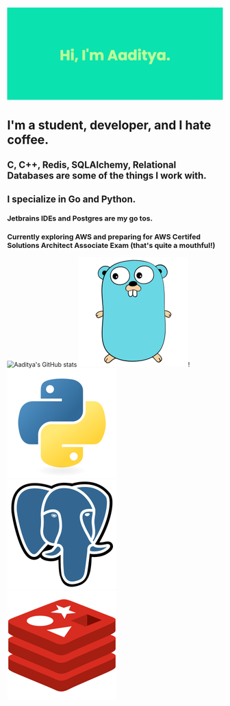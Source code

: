 

<!--
**aaditya2200/aaditya2200** is a ✨ _special_ ✨ repository because its `README.md` (this file) appears on your GitHub profile.

Here are some ideas to get you started:

- 🔭 I’m currently working on ...
- 🌱 I’m currently learning ...
- 👯 I’m looking to collaborate on ...
- 🤔 I’m looking for help with ...
- 💬 Ask me about ...
- 📫 How to reach me: ...
- 😄 Pronouns: ...
- ⚡ Fun fact: ...
-->
![himg](https://github.com/aaditya2200/aaditya2200/blob/main/banner.png)
# I'm a student, developer, and  I hate coffee.
## C,  C++,  Redis,  SQLAlchemy,  Relational Databases are some of the things I work with.
## I specialize in Go and Python.
### Jetbrains IDEs and Postgres are my go tos.
### Currently exploring AWS and preparing for AWS Certifed Solutions Architect Associate Exam (that's quite a mouthful!)
![Aaditya's GitHub stats](https://github-readme-stats.vercel.app/api?username=aaditya2200&theme=cobalt)
![img](https://github.com/devicons/devicon/blob/master/icons/go/go-original.svg)!
![img2](https://github.com/devicons/devicon/blob/master/icons/python/python-original.svg)
![img3](https://github.com/devicons/devicon/blob/master/icons/postgresql/postgresql-original.svg)
![img4](https://github.com/devicons/devicon/blob/master/icons/redis/redis-original.svg)
